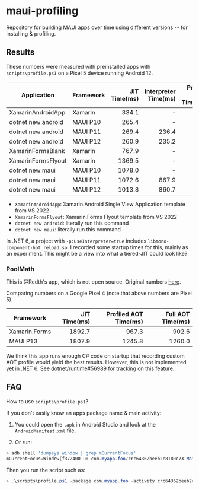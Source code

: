 # maui-profiling

Repository for building MAUI apps over time using different versions -- for installing & profiling.

## Results

These numbers were measured with preinstalled apps with `scripts\profile.ps1` on a Pixel 5 device running Android 12.

| Application        | Framework | JIT Time(ms) | Interpreter Time(ms) | Profiled AOT Time(ms) |
|------------------- |-----------| ------------:| --------------------:| ---------------------:|
| XamarinAndroidApp  |   Xamarin |        334.1 |                    - |                 306.5 |
| dotnet new android |  MAUI P10 |        265.4 |                    - |                 210.5 |
| dotnet new android |  MAUI P11 |        269.4 |                236.4 |                 197.4 |
| dotnet new android |  MAUI P12 |        260.9 |                235.2 |                 184.5 |
| XamarinFormsBlank  |   Xamarin |        767.9 |                    - |                 498.6 |
| XamarinFormsFlyout |   Xamarin |       1369.5 |                    - |                 817.7 |
| dotnet new maui    |  MAUI P10 |       1078.0 |                    - |                 683.9 |
| dotnet new maui    |  MAUI P11 |       1072.6 |                867.9 |                 677.4 |
| dotnet new maui    |  MAUI P12 |       1013.8 |                860.7 |                 648.9 |

* `XamarinAndroidApp`: Xamarin.Android Single View Application template from VS 2022
* `XamarinFormsFlyout`: Xamarin.Forms Flyout template from VS 2022
* `dotnet new android`: literally run this command
* `dotnet new maui`: literally run this command

In .NET 6, a project with `-p:UseInterpreter=true` includes
`libmono-component-hot_reload.so`. I recorded some startup times for
this, mainly as an experiment. This might be a view into what a
tiered-JIT could look like?

### PoolMath

This is @Redth's app, which is not open source. Original numbers [here][poolmath].

Comparing numbers on a Google Pixel 4 (note that above numbers are Pixel 5).

|     Framework | JIT Time(ms) | Profiled AOT Time(ms) | Full AOT Time(ms) |
|---------------| ------------:| ---------------------:| -----------------:|
| Xamarin.Forms |       1892.7 |                 967.3 |             902.6 |
|      MAUI P13 |       1807.9 |                1245.8 |            1260.0 |

We think this app runs enough C# code on startup that recording custom
AOT profile would yield the best results. However, this is not
implemented yet in .NET 6. See [dotnet/runtime#56989][issue56989] for
tracking on this feature.

[poolmath]: https://gist.github.com/Redth/f2e5b2d6e952380f4619912d42b87ad2
[issue56989]: https://github.com/dotnet/runtime/issues/56989

## FAQ

How to use `scripts\profile.ps1`?

If you don't easily know an apps package name & main activity:

1. You could open the `.apk` in Android Studio and look at the `AndroidManifest.xml` file.

1. Or run:

```powershell
> adb shell 'dumpsys window | grep mCurrentFocus'
mCurrentFocus=Window{f372400 u0 com.myapp.foo/crc64362beeb2c8180c73.MainActivity}
```

Then you run the script such as:

```powershell
> .\scripts\profile.ps1 -package com.myapp.foo -activity crc64362beeb2c8180c73.MainActivity
```